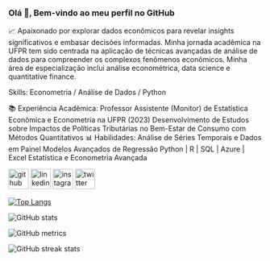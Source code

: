 ### Olá 👋, Bem-vindo ao meu perfil no GitHub

📈 Apaixonado por explorar dados econômicos para revelar insights significativos e embasar decisões informadas. Minha jornada acadêmica na UFPR tem sido centrada na aplicação de técnicas avançadas de análise de dados para compreender os complexos fenômenos econômicos. Minha área de especialização inclui análise econométrica, data science e quantitative finance.

Skills: Econometria / Análise de Dados / Python

📚 Experiência Acadêmica:      Professor Assistente (Monitor) de Estatística Econômica e Econometria na UFPR (2023)     Desenvolvimento de Estudos sobre Impactos de Políticas Tributárias no Bem-Estar de Consumo com Métodos Quantitativos 
📊 Habilidades:      Análise de Séries Temporais e Dados em Painel     Modelos Avançados de Regressão     Python | R | SQL | Azure | Excel     Estatística e Econometria Avançada 


[<img src='https://cdn.jsdelivr.net/npm/simple-icons@3.0.1/icons/github.svg' alt='github' height='40'>](https://github.com/WalasseTomaz)  [<img src='https://cdn.jsdelivr.net/npm/simple-icons@3.0.1/icons/linkedin.svg' alt='linkedin' height='40'>](https://www.linkedin.com/in/walasse-mickael-frutuoso-tomaz-2b5ba21a4/)  [<img src='https://cdn.jsdelivr.net/npm/simple-icons@3.0.1/icons/instagram.svg' alt='instagram' height='40'>](https://www.instagram.com/walassseee/)  [<img src='https://cdn.jsdelivr.net/npm/simple-icons@3.0.1/icons/twitter.svg' alt='twitter' height='40'>](https://twitter.com/walassseee)  

[![Top Langs](https://github-readme-stats.vercel.app/api/top-langs/?username=WalasseTomaz)](https://github.com/anuraghazra/github-readme-stats)

![GitHub stats](https://github-readme-stats.vercel.app/api?username=WalasseTomaz&show_icons=true)  

![GitHub metrics](https://metrics.lecoq.io/WalasseTomaz)  

![GitHub streak stats](https://streak-stats.demolab.com/?user=WalasseTomaz)  

